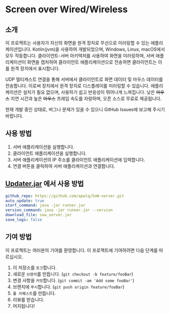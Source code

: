 # Screen over Wired/Wireless

## 소개
이 프로젝트는 사용자가 자신의 화면을 원격 장치로 무선으로 미러링할 수 있는 애플리케이션입니다. Kotlin(jvm)을 사용하여 개발되었으며, Windows, Linux, macOS에서 모두 작동합니다. 클라이언트-서버 아키텍처를 사용하여 화면을 미러링하며, 서버 애플리케이션이 화면을 캡처하여 클라이언트 애플리케이션으로 전송하면 클라이언트는 이를 원격 장치에서 표시합니다.

UDP 멀티캐스트 연결을 통해 서버에서 클라이언트로 화면 데이터 및 마우스 데이터를 전송합니다. 이로써 장치에서 원격 장치로 디스플레이를 미러링할 수 있습니다. 애플리케이션은 설치가 필요 없으며, 사용하기 쉽고 반응성이 뛰어나게 느껴집니다. 낮은 ~~마우스~~ 지연 시간과 높은 ~~마우스~~ 프레임 속도를 자랑하며, 오픈 소스로 무료로 제공됩니다.

현재 개발 중인 상태로, 버그나 문제가 있을 수 있으니 GitHub Issues에 보고해 주시기 바랍니다.

## 사용 방법
1. 서버 애플리케이션을 실행합니다.
2. 클라이언트 애플리케이션을 실행합니다.
3. 서버 애플리케이션의 IP 주소를 클라이언트 애플리케이션에 입력합니다.
4. 연결 버튼을 클릭하여 서버 애플리케이션과 연결합니다.

## [Updater.jar](https://github.com/apwlq/Updater) 에서 사용 방법
```yaml
github_repo: https://github.com/apwlq/SoW-server.git
auto_update: true
start_command: java -jar runner.jar
version_command: java -jar runner.jar --version
download_file: sow_server.jar
save_logs: false
```

## 기여 방법
이 프로젝트는 여러분의 기여를 환영합니다. 이 프로젝트에 기여하려면 다음 단계를 따르십시오.

1. 이 저장소를 `포크`합니다.
2. 새로운 `브랜치`를 만듭니다. (`git checkout -b feature/fooBar`)
3. 변경 사항을 `커밋`합니다. (`git commit -am 'Add some fooBar'`)
4. 브랜치에 `푸시`합니다. (`git push origin feature/fooBar`)
5. `풀 리퀘스트`를 만듭니다.
6. 리뷰를 받습니다.
7. 머지됩니다!
